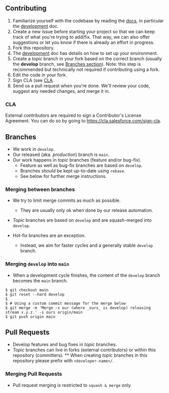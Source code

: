 ## Contributing

1. Familiarize yourself with the codebase by reading the [docs](docs), in
   particular the [development](contributing/developing.md) doc.
1. Create a new issue before starting your project so that we can keep track of
   what you're trying to add/fix. That way, we can also offer suggestions or
   let you know if there is already an effort in progress.
1. Fork this repository.
1. The [development](contributing/developing.md) doc has details on how to set up your environment.
1. Create a _topic_ branch in your fork based on the correct branch (usually the **develop** branch, see [Branches section](#branches)). Note: this step is recommended but technically not required if contributing using a fork.
1. Edit the code in your fork.
1. Sign CLA (see [CLA](#cla).
1. Send us a pull request when you're done. We'll review your code, suggest any
   needed changes, and merge it in.

### CLA

External contributors are required to sign a Contributor's License
Agreement. You can do so by going to https://cla.salesforce.com/sign-cla.

## Branches

- We work in `develop`.
- Our released (aka. _production_) branch is `main`.
- Our work happens in _topic_ branches (feature and/or bug-fix).
  - Feature as well as bug-fix branches are based on `develop`.
  - Branches _should_ be kept up-to-date using `rebase`.
  - See below for further merge instructions.

### Merging between branches

- We try to limit merge commits as much as possible.

  - They are usually only ok when done by our release automation.

- _Topic_ branches are based on `develop` and are squash-merged into `develop`.

- Hot-fix branches are an exception.
  - Instead, we aim for faster cycles and a generally stable `develop` branch.

### Merging `develop` into `main`

- When a development cycle finishes, the content of the `develop` branch becomes the `main` branch.

```
$ git checkout main
$ git reset --hard develop
$
$ # Using a custom commit message for the merge below
$ git merge -m 'Merge -s our (where _ours_ is develop) releasing stream x.y.z.' -s ours origin/main
$ git push origin main
```

## Pull Requests

- Develop features and bug fixes in _topic_ branches.
- _Topic_ branches can live in forks (external contributors) or within this repository (committers).
  \*\* When creating _topic_ branches in this repository please prefix with `<developer-name>/`.

### Merging Pull Requests

- Pull request merging is restricted to `squash & merge` only.
